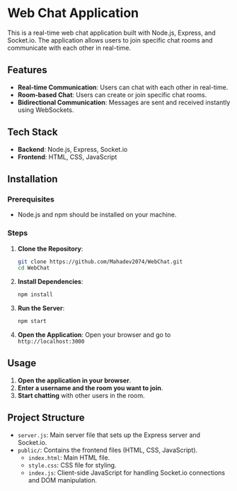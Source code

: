 # Web Chat Application

This is a real-time web chat application built with Node.js, Express, and Socket.io. The application allows users to join specific chat rooms and communicate with each other in real-time.

## Features

- **Real-time Communication**: Users can chat with each other in real-time.
- **Room-based Chat**: Users can create or join specific chat rooms.
- **Bidirectional Communication**: Messages are sent and received instantly using WebSockets.

## Tech Stack

- **Backend**: Node.js, Express, Socket.io
- **Frontend**: HTML, CSS, JavaScript

## Installation

### Prerequisites

- Node.js and npm should be installed on your machine.

### Steps

1. **Clone the Repository**:
    ```bash
   git clone https://github.com/Mahadev2074/WebChat.git
   cd WebChat

    ```

2. **Install Dependencies**:
    ```bash
    npm install
    ```

3. **Run the Server**:
    ```bash
    npm start
    ```

4. **Open the Application**:
    Open your browser and go to `http://localhost:3000`

## Usage

1. **Open the application in your browser**.
2. **Enter a username and the room you want to join**.
3. **Start chatting** with other users in the room.

## Project Structure

- `server.js`: Main server file that sets up the Express server and Socket.io.
- `public/`: Contains the frontend files (HTML, CSS, JavaScript).
  - `index.html`: Main HTML file.
  - `style.css`: CSS file for styling.
  - `index.js`: Client-side JavaScript for handling Socket.io connections and DOM manipulation.


